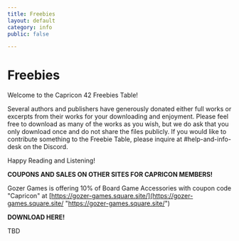 ```yaml
---
title: Freebies
layout: default
category: info
public: false

---
```

# Freebies

Welcome to the Capricon 42 Freebies Table!

Several authors and publishers have generously donated either full works or excerpts from their works for your downloading and enjoyment. Please feel free to download as many of the works as you wish, but we do ask that you only download once and do not share the files publicly. If you would like to contribute something to the Freebie Table, please inquire at #help-and-info-desk on the Discord.

Happy Reading and Listening!

**COUPONS AND SALES ON OTHER SITES FOR CAPRICON MEMBERS!**

Gozer Games is offering 10% of Board Game Accessories with coupon code "Capricon" at [https://gozer-games.square.site/](https://gozer-games.square.site/ "https://gozer-games.square.site/")

**DOWNLOAD HERE!**

TBD
